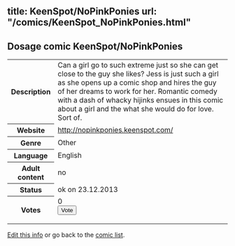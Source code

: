 title: KeenSpot/NoPinkPonies
url: "/comics/KeenSpot_NoPinkPonies.html"
---
Dosage comic KeenSpot/NoPinkPonies
-----------------------------------------

<p id="msg"></p>
<script type="text/javascript">
if (window.location.search === '?edit_info_mail=sent_ok') {
  var elem = document.getElementById("msg");
  elem.innerHTML = 'Edited information sucessfully sent for review, which is usually done daily. Thanks!';
  elem.className = 'ok';
}
</script>
<table class="comicinfo">
<tr>
<th>Description</th><td>Can a girl go to such extreme just so she can get close to the guy she likes? Jess is just such a girl as she opens up a comic shop and hires the guy of her dreams to work for her. Romantic comedy with a dash of whacky hijinks ensues in this comic about a girl and the what she would do for love. Sort of.</td>
</tr>
<tr>
<th>Website</th><td><a href="http://nopinkponies.keenspot.com/">http://nopinkponies.keenspot.com/</a></td>
</tr>
<tr>
<th>Genre</th><td>Other</td>
</tr>
<tr>
<th>Language</th><td>English</td>
</tr>
<tr>
<th>Adult content</th><td>no</td>
</tr>
<tr>
<th>Status</th><td>ok on 23.12.2013</td>
</tr>
<tr>
<th>Votes</th><td>0
<form action="http://gaecounter.appspot.com/count/" method="POST">
<input name="name" type="hidden" value="KeenSpot_NoPinkPonies"/>
<input name="uid" type="hidden" id="voteuid" value=""/>
<input type="submit" value="Vote"/>
</form>
</td>
</tr>
</table>
<script type="text/javascript">
var ua = navigator.userAgent;
document.getElementById("voteuid").value = ua.replace(/[^a-zA-Z0-9\._:]/g , "_");;
</script>

[Edit this info](KeenSpot_NoPinkPonies_edit.html) or go back to the [comic list](../comic-index.html).
